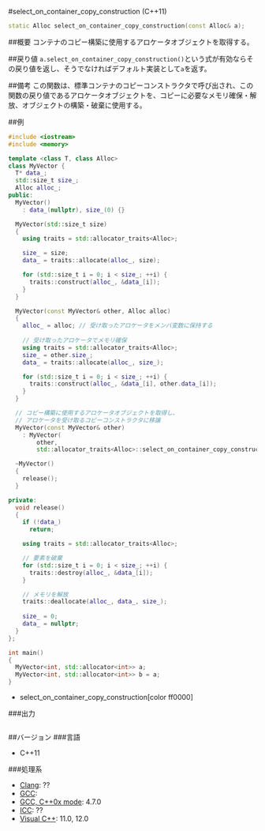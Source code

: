 #select_on_container_copy_construction (C++11)
```cpp
static Alloc select_on_container_copy_construction(const Alloc& a);
```

##概要
コンテナのコピー構築に使用するアロケータオブジェクトを取得する。


##戻り値
`a.select_on_container_copy_construction()`という式が有効ならその戻り値を返し、そうでなければデフォルト実装として`a`を返す。


##備考
この関数は、標準コンテナのコピーコンストラクタで呼び出され、この関数の戻り値であるアロケータオブジェクトを、コピーに必要なメモリ確保・解放、オブジェクトの構築・破棄に使用する。


##例
```cpp
#include <iostream>
#include <memory>

template <class T, class Alloc>
class MyVector {
  T* data_;
  std::size_t size_;
  Alloc alloc_;
public:
  MyVector()
    : data_(nullptr), size_(0) {}

  MyVector(std::size_t size)
  {
    using traits = std::allocator_traits<Alloc>;

    size_ = size;
    data_ = traits::allocate(alloc_, size);

    for (std::size_t i = 0; i < size_; ++i) {
      traits::construct(alloc_, &data_[i]);
    }
  }

  MyVector(const MyVector& other, Alloc alloc)
  {
    alloc_ = alloc; // 受け取ったアロケータをメンバ変数に保持する
      
    // 受け取ったアロケータでメモリ確保
    using traits = std::allocator_traits<Alloc>;
    size_ = other.size_;
    data_ = traits::allocate(alloc_, size_);

    for (std::size_t i = 0; i < size_; ++i) {
      traits::construct(alloc_, &data_[i], other.data_[i]);
    }
  }

  // コピー構築に使用するアロケータオブジェクトを取得し、
  // アロケータを受け取るコピーコンストラクタに移譲
  MyVector(const MyVector& other)
    : MyVector(
        other,
        std::allocator_traits<Alloc>::select_on_container_copy_construction(alloc_)) {}

  ~MyVector()
  {
    release();
  }

private:
  void release()
  {
    if (!data_)
      return;

    using traits = std::allocator_traits<Alloc>;

    // 要素を破棄
    for (std::size_t i = 0; i < size_; ++i) {
      traits::destroy(alloc_, &data_[i]);
    }

    // メモリを解放
    traits::deallocate(alloc_, data_, size_);
      
    size_ = 0;
    data_ = nullptr;
  }
};

int main()
{
  MyVector<int, std::allocator<int>> a;
  MyVector<int, std::allocator<int>> b = a;
}
```
* select_on_container_copy_construction[color ff0000]

###出力
```
```

##バージョン
###言語
- C++11

###処理系
- [Clang](/implementation#clang.md): ??
- [GCC](/implementation#gcc.md): 
- [GCC, C++0x mode](/implementation#gcc.md): 4.7.0
- [ICC](/implementation#icc.md): ??
- [Visual C++](/implementation#visual_cpp.md): 11.0, 12.0
